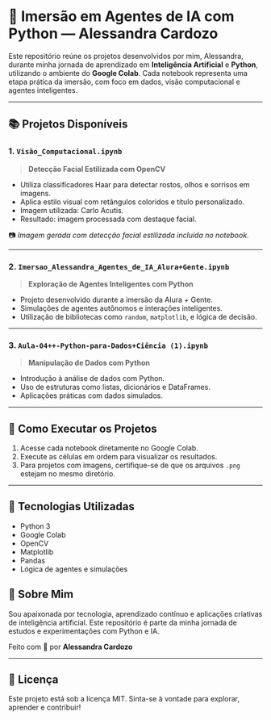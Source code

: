 # 🤖 Imersão em Agentes de IA com Python — Alessandra Cardozo

Este repositório reúne os projetos desenvolvidos por mim, Alessandra, durante minha jornada de aprendizado em **Inteligência Artificial** e **Python**, utilizando o ambiente do **Google Colab**. Cada notebook representa uma etapa prática da imersão, com foco em dados, visão computacional e agentes inteligentes.

---

## 📚 Projetos Disponíveis

### 1. `Visão_Computacional.ipynb`
> **Detecção Facial Estilizada com OpenCV**

- Utiliza classificadores Haar para detectar rostos, olhos e sorrisos em imagens.
- Aplica estilo visual com retângulos coloridos e título personalizado.
- Imagem utilizada: Carlo Acutis.
- Resultado: imagem processada com destaque facial.

📷 *Imagem gerada com detecção facial estilizada incluída no notebook.*

---

### 2. `Imersao_Alessandra_Agentes_de_IA_Alura+Gente.ipynb`
> **Exploração de Agentes Inteligentes com Python**

- Projeto desenvolvido durante a imersão da Alura + Gente.
- Simulações de agentes autônomos e interações inteligentes.
- Utilização de bibliotecas como `random`, `matplotlib`, e lógica de decisão.

---

### 3. `Aula-04++-Python-para-Dados+Ciência (1).ipynb`
> **Manipulação de Dados com Python**

- Introdução à análise de dados com Python.
- Uso de estruturas como listas, dicionários e DataFrames.
- Aplicações práticas com dados simulados.

---

## 🚀 Como Executar os Projetos

1. Acesse cada notebook diretamente no Google Colab.
2. Execute as células em ordem para visualizar os resultados.
3. Para projetos com imagens, certifique-se de que os arquivos `.png` estejam no mesmo diretório.

---

## 🧠 Tecnologias Utilizadas

- Python 3
- Google Colab
- OpenCV
- Matplotlib
- Pandas
- Lógica de agentes e simulações



## 💬 Sobre Mim

Sou apaixonada por tecnologia, aprendizado contínuo e aplicações criativas de inteligência artificial. Este repositório é parte da minha jornada de estudos e experimentações com Python e IA.

Feito com 💚 por **Alessandra Cardozo**

---

## 📌 Licença

Este projeto está sob a licença MIT. Sinta-se à vontade para explorar, aprender e contribuir!

